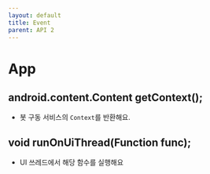 ```yaml
---
layout: default
title: Event
parent: API 2
---
```


# App

## android.content.Content getContext();
* 봇 구동 서비스의 `Context`를 반환해요.

## void runOnUiThread(Function func);
* UI 쓰레드에서 해당 함수를 실행해요